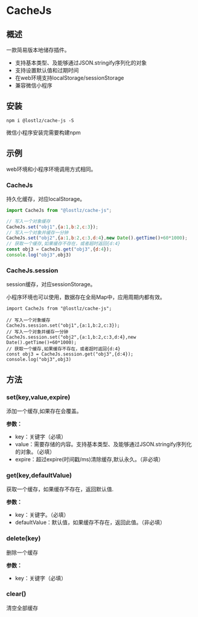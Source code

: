 # CacheJs

## 概述

一款简易版本地储存插件。

- 支持基本类型、及能够通过JSON.stringify序列化的对象
- 支持设置默认值和过期时间
- 在web环境支持localStorage/sessionStorage
- 兼容微信小程序

## 安装

```shell
npm i @lostlz/cache-js -S
```

微信小程序安装完需要构建npm

## 示例

web环境和小程序环境调用方式相同。

### CacheJs

持久化缓存，对应localStorage。

```js
import CacheJs from "@lostlz/cache-js";

// 写入一个对象缓存
CacheJs.set("obj1",{a:1,b:2,c:3});
// 写入一个对象并缓存一分钟
CacheJs.set("obj2",{a:1,b:2,c:3,d:4},new Date().getTime()+60*1000);
// 获取一个缓存,如果缓存不存在，或者超时返回{d:4}
const obj3 = CacheJs.get("obj3",{d:4});
console.log("obj3",obj3)
```

### CacheJs.session

session缓存，对应sessionStorage。

小程序环境也可以使用，数据存在全局Map中，应用周期内都有效。

```
import CacheJs from "@lostlz/cache-js";

// 写入一个对象缓存
CacheJs.session.set("obj1",{a:1,b:2,c:3});
// 写入一个对象并缓存一分钟
CacheJs.session.set("obj2",{a:1,b:2,c:3,d:4},new Date().getTime()+60*1000);
// 获取一个缓存,如果缓存不存在，或者超时返回{d:4}
const obj3 = CacheJs.session.get("obj3",{d:4});
console.log("obj3",obj3)
```

## 方法

### set(key,value,expire)

添加一个缓存,如果存在会覆盖。

**参数：**

- key：关键字（必填）
- value：需要存储的内容。支持基本类型、及能够通过JSON.stringify序列化的对象。（必填）
- expire：超过expire(时间戳/ms)清除缓存,默认永久。（非必填）

### get(key,defaultValue)

获取一个缓存，如果缓存不存在，返回默认值.

**参数：**

- key：关键字。（必填）
- defaultValue：默认值，如果缓存不存在，返回此值。（非必填）

### delete(key)

删除一个缓存

**参数：**

- key：关键字（必填）

### clear()

清空全部缓存


